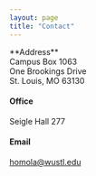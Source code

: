 ```yaml
---
layout: page
title: "Contact"
---
```


<p align="justify">**Address**<br>Campus Box 1063<br>One Brookings Drive<br>St. Louis, MO 63130</p>

#### Office
Seigle Hall 277

#### Email
[homola@wustl.edu](mailto:homola@wustl.edu "Email")
